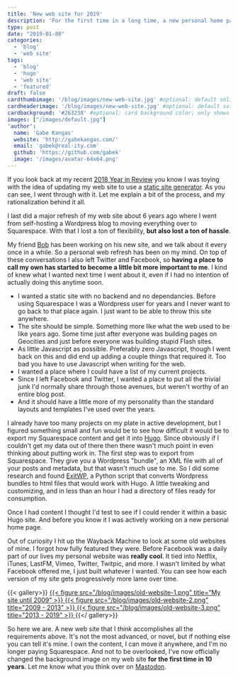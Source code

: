 ```yaml
---
title: 'New web site for 2019'
description: 'For the first time in a long time, a new personal home page!  I talk a bit about why, and the tools I used.'
type: post
date: "2019-01-08"
categories:
  - 'blog'
  - 'web site'
tags:
  - 'blog'
  - 'hugo'
  - 'web site'
  - 'featured'
draft: false
cardthumbimage: '/blog/images/new-web-site.jpg' #optional: default solid color if unset
cardheaderimage: '/blog/images/new-web-site.jpg' #optional: default solid color if unset
cardbackground: '#263238' #optional: card background color; only shows when no image specified
images: ["/images/default.jpg"]
'author':
  name: 'Gabe Kangas'
  website: 'http://gabekangas.com/'
  email: 'gabek@real-ity.com'
  github: 'https://github.com/gabek'
  image: '/images/avatar-64x64.png'
---
```


If you look back at my recent [2018 Year in Review](/blog/2018/12/my-2018-in-review/) you know I was toying with the idea of updating my web site to use a [static site generator](https://www.staticgen.com/). As you can see, I went through with it. Let me explain a bit of the process, and my rationalization behind it all.

I last did a major refresh of my web site about 6 years ago where I went from self-hosting a Wordpress blog to moving everything over to Squarespace. With that I lost a ton of flexibility, **but also lost a ton of hassle**.

My friend [Bob](http://www.bobbyt.com) has been working on his new site, and we talk about it every once in a while. So a personal web refresh has been on my mind. On top of these conversations I also left Twitter and Facebook, so **having a place to call my own has started to become a little bit more important to me**. I kind of knew what I wanted next time I went about it, even if I had no intention of actually doing this anytime soon.

- I wanted a static site with no backend and no dependancies. Before using Squarespace I was a Wordpress user for years and I never want to go back to that place again. I just want to be able to throw this site anywhere.
- The site should be simple. Something more like what the web used to be like years ago. Some time just after everyone was building pages on Geocities and just before everyone was building stupid Flash sites.
- As little Javascript as possible. Preferably zero Javascript, though I went back on this and did end up adding a couple things that required it.  Too bad you have to use Javascript when writing for the web.
- I wanted a place where I could have a list of my current projects.
- Since I left Facebook and Twitter, I wanted a place to put all the trivial junk I'd normally share through those avenues, but weren't worthy of an entire blog post.
- And it should have a little more of my personality than the standard layouts and templates I've used over the years.

I already have too many projects on my plate in active development, but I figured something small and fun would be to see how difficult it would be to export my Squarespace content and get it into [Hugo](https://gohugo.io/). Since obviously if I couldn't get my data out of there then there wasn't much point in even thinking about putting work in. The first step was to export from Squarespace. They give you a Wordpress "bundle", an XML file with all of your posts and metadata, but that wasn't much use to me. So I did some research and found [ExitWP](https://github.com/thomasf/exitwp), a Python script that converts Wordpress bundles to html files that would work with Hugo. A little tweaking and customizing, and in less than an hour I had a directory of files ready for consumption.

Once I had content I thought I'd test to see if I could render it within a basic Hugo site. And before you know it I was actively working on a new personal home page.

Out of curiosity I hit up the Wayback Machine to look at some old websites of mine. I forgot how fully featured they were. Before Facebook was a daily part of our lives my personal website was **really cool**. It tied into Netflix, iTunes, LastFM, Vimeo, Twitter, Twitpic, and more. I wasn't limited by what Facebook offered me, I just built whatever I wanted.  You can see how each version of my site gets progressively more lame over time.

{{< gallery>}}
<a href="/blog/images/old-website-1.png">
{{< figure src="/blog/images/old-website-1.png" title="My site until 2009" >}}
</a>
<a href="/blog/images/old-website-2.png">
{{< figure src="/blog/images/old-website-2.png" title="2009 - 2013" >}}
</a>
<a href="/blog/images/old-website-3.png">
{{< figure src="/blog/images/old-website-3.png" title="2013 - 2019" >}}
</a>
{{</ gallery>}}

So here we are. A new web site that I _think_ accomplishes all the requirements above. It's not the most advanced, or novel, but if nothing else you can tell it's mine. I own the content, I can move it anywhere, and I'm no longer paying Squarespace. And not to be overlooked, I've now officially changed the background image on my web site **for the first time in 10 years**. Let me know what you think over on [Mastodon](https://mastodon.social/@gabek).
